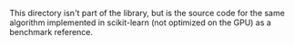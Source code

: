 This directory isn't part of the library, but is the source code for the same algorithm implemented in scikit-learn (not optimized on the GPU) as a benchmark reference.
